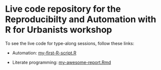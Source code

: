 # Live code repository for the Reproducibilty and Automation with R for Urbanists workshop

To see the live code for type-along sessions, follow these links:


- Automation: [my-first-R-script.R](R/my-first-R-script.R)

- Literate programming: [my-awesome-report.Rmd](documents/my-awesome-report.Rmd)
